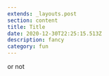 ```yaml
---
extends: _layouts.post
section: content
title: Title
date: 2020-12-30T22:25:15.513Z
description: fancy
category: fun
---
```

or not